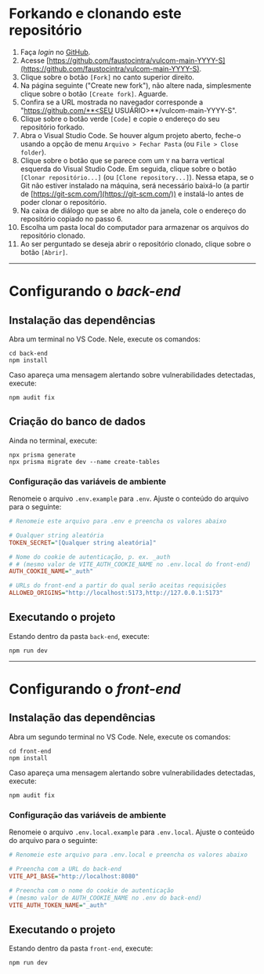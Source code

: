 # Forkando e clonando este repositório

1. Faça _login_ no [GitHub](https://github.com).
2. Acesse [https://github.com/faustocintra/vulcom-main-YYYY-S](https://github.com/faustocintra/vulcom-main-YYYY-S).
3. Clique sobre o botão `[Fork]` no canto superior direito.
4. Na página seguinte ("Create new fork"), não altere nada, simplesmente clique sobre o botão `[Create fork]`. Aguarde.
5. Confira se a URL mostrada no navegador corresponde a "https://github.com/**<SEU USUÁRIO>**/vulcom-main-YYYY-S".
6. Clique sobre o botão verde `[Code]` e copie o endereço do seu repositório forkado.
7. Abra o Visual Studio Code. Se houver algum projeto aberto, feche-o usando a opção de menu `Arquivo > Fechar Pasta` (ou `File > Close folder`).
8. Clique sobre o botão que se parece com um `Y` na barra vertical esquerda do Visual Studio Code. Em seguida, clique sobre o botão `[Clonar repositório...]` (ou `[Clone repository...]`). Nessa etapa, se o Git não estiver instalado na máquina, será necessário baixá-lo (a partir de [https://git-scm.com/](https://git-scm.com/)) e instalá-lo antes de poder clonar o repositório.
9. Na caixa de diálogo que se abre no alto da janela, cole o endereço do repositório copiado no passo 6.
10. Escolha um pasta local do computador para armazenar os arquivos do repositório clonado.
11. Ao ser perguntado se deseja abrir o repositório clonado, clique sobre o botão `[Abrir]`.

----

# Configurando o _back-end_

## Instalação das dependências

Abra um terminal no VS Code. Nele, execute os comandos:
```
cd back-end
npm install
```

Caso apareça uma mensagem alertando sobre vulnerabilidades detectadas, execute:
```
npm audit fix
```

## Criação do banco de dados

Ainda no terminal, execute:
```
npx prisma generate
npx prisma migrate dev --name create-tables
```

### Configuração das variáveis de ambiente

Renomeie o arquivo `.env.example` para `.env`. Ajuste o conteúdo do arquivo para o seguinte:
```ini
# Renomeie este arquivo para .env e preencha os valores abaixo

# Qualquer string aleatória
TOKEN_SECRET="[Qualquer string aleatória]"

# Nome do cookie de autenticação, p. ex. _auth
# # (mesmo valor de VITE_AUTH_COOKIE_NAME no .env.local do front-end)
AUTH_COOKIE_NAME="_auth"

# URLs do front-end a partir do qual serão aceitas requisições
ALLOWED_ORIGINS="http://localhost:5173,http://127.0.0.1:5173"
```

## Executando o projeto

Estando dentro da pasta `back-end`, execute:
```
npm run dev
```

----

# Configurando o _front-end_

## Instalação das dependências

Abra um segundo terminal no VS Code. Nele, execute os comandos:
```
cd front-end
npm install
```

Caso apareça uma mensagem alertando sobre vulnerabilidades detectadas, execute:
```
npm audit fix
```

### Configuração das variáveis de ambiente

Renomeie o arquivo `.env.local.example` para `.env.local`. Ajuste o conteúdo do arquivo para o seguinte:
```ini
# Renomeie este arquivo para .env.local e preencha os valores abaixo

# Preencha com a URL do back-end
VITE_API_BASE="http://localhost:8080"

# Preencha com o nome do cookie de autenticação
# (mesmo valor de AUTH_COOKIE_NAME no .env do back-end)
VITE_AUTH_TOKEN_NAME="_auth"
```

## Executando o projeto

Estando dentro da pasta `front-end`, execute:
```
npm run dev
```